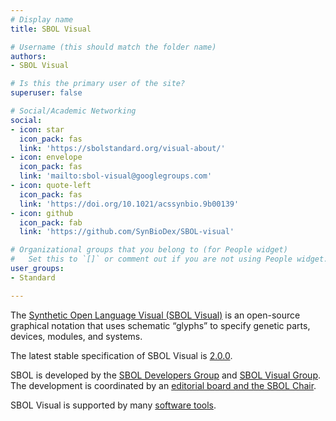 ```yaml
---
# Display name
title: SBOL Visual

# Username (this should match the folder name)
authors:
- SBOL Visual

# Is this the primary user of the site?
superuser: false

# Social/Academic Networking
social:
- icon: star
  icon_pack: fas
  link: 'https://sbolstandard.org/visual-about/'
- icon: envelope
  icon_pack: fas
  link: 'mailto:sbol-visual@googlegroups.com'
- icon: quote-left
  icon_pack: fas
  link: 'https://doi.org/10.1021/acssynbio.9b00139'
- icon: github
  icon_pack: fab
  link: 'https://github.com/SynBioDex/SBOL-visual'

# Organizational groups that you belong to (for People widget)
#   Set this to `[]` or comment out if you are not using People widget.
user_groups:
- Standard

---
```


The <a rel="nofollow" class="external text" href="http://sbolstandard.org/visual/">Synthetic Open Language Visual (SBOL Visual)</a> is an open-source graphical notation that uses schematic “glyphs” to specify genetic parts, devices, modules, and systems.

The latest stable specification of SBOL Visual is <a rel="nofollow" class="external text" href="http://sbolstandard.org/wp-content/uploads/2017/10/SBOLVisual_Specification_2_0_0.pdf">2.0.0</a>.

SBOL is developed by the <a rel="nofollow" class="external text" href="http://sbolstandard.org/developers/">SBOL Developers Group</a> and <a rel="nofollow" class="external text" href="http://sbolstandard.org/visual-2/">SBOL Visual Group</a>. The development is coordinated by an <a rel="nofollow" class="external text" href="http://sbolstandard.org/gov/">editorial board and the SBOL Chair</a>.

SBOL Visual is supported by many <a rel="nofollow" class="external text" href="http://sbolstandard.org/software/tools/">software tools</a>.